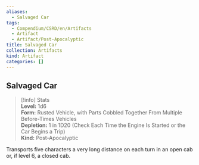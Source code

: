 ```yaml
---
aliases:
  - Salvaged Car
tags:
  - Compendium/CSRD/en/Artifacts
  - Artifact
  - Artifact/Post-Apocalyptic
title: Salvaged Car
collection: Artifacts
kind: Artifact
categories: []
---
```

## Salvaged Car  
>[!info] Stats  
> **Level:** 1d6  
> **Form:** Rusted Vehicle, with Parts Cobbled Together From Multiple Before-Times Vehicles  
> **Depletion:** 1 in 1D20 (Check Each Time the Engine Is Started or the Car Begins a Trip)  
> **Kind:** Post-Apocalyptic
  
Transports five characters a very long distance on each turn in an open cab or, if level 6, a closed cab.